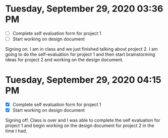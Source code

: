 # Tuesday, September 29, 2020 03:36 PM
- [ ] Complete self evaluation form for project 1
- [ ] Start working on design document 

Signing on. I am in class and we just finished talking about project 2. I am going to do the self-evaluation for project 1 and then start brainstorming ideas for project 2 and working on the design document. 
# Tuesday, September 29, 2020 04:15 PM
- [x] Complete self evaluation form for project 1
- [x] Start working on design document 

Signing off. Class is over and I was able to complete the self evaluation for project 1 and begin working on the design document for project 2 in the time I had. 